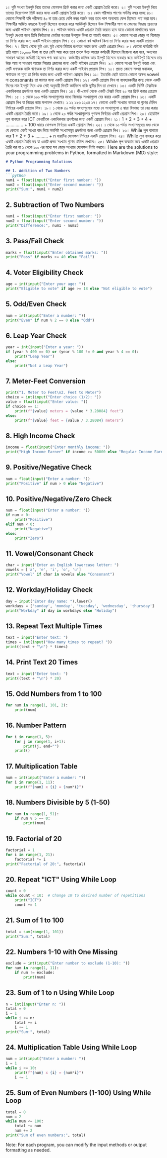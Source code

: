 ১। দুটি সংখ্যা ইনপুট নিয়ে তাদের যোগফল প্রিন্ট করার জন্য একটি প্রোগ্রাম তৈরি করো।
২। দুটি সংখ্যা ইনপুট নিয়ে তাদের বিয়োগফল প্রিন্ট করার জন্য একটি প্রোগ্রাম তৈরি করো।
৩। কোন পরীক্ষায় পাশের সর্বনিম্ন নম্বর হচ্ছে ৪০। কোনো শিক্ষার্থী যদি পরীক্ষায় ৪০ বা তার চেয়ে বেশি নম্বর অর্জন করে তবে পাশ অন্যথায় ফেল হিসেবে গণ্য করা হবে। শিক্ষার্থীর অর্জিত নম্বরকে ইনপুট হিসেবে ব্যবহার করে আউটপুট হিসেবে উক্ত শিক্ষার্থীর পাশ বা ফেলের সিদ্ধান্ত প্রদানের জন্য একটি পাইথন প্রোগাম লিখ।
৪। পাইথন ভাষার একটি প্রোগ্রাম তৈরি করতে হবে যাতে কোনো নাগরিকের বয়স ইনপুট দেওয়া হলে তিনি নির্বাচনের ভোটার হওয়ার উপযুক্ত কিনা তা যাচাই করবে।
৫। কোনো সংখ্যা জোড় না বিজোড় তা নির্ণয় করার জন্য একটি পাইথন প্রোগ্রাম লিখ।
৬। কোনো বর্ষ অধিবর্ষ কিনা তা নির্ণয় করার জন্য একটি প্রোগ্রাম লিখ।
৭। মিটার থেকে ফুট এবং ফুট থেকে মিটারে রূপান্তর করার জন্য একটি প্রোগ্রাম লিখ।
৮। কোনো কর্মচারী যদি প্রতি মাসে ৫০,০০০ টাকা বা তার বেশি আয় করে তবে তাকে উচ্চ আয়ের কর্মচারী হিসেবে বিবেচনা করা হবে, অন্যথায় সাধারণ আয়ের কর্মচারী হিসেবে গণ্য করা হবে। কর্মচারীর মাসিক আয় ইনপুট হিসেবে ব্যবহার করে আউটপুট হিসেবে তার উচ্চ আয় বা সাধারণ আয়ের সিদ্ধান্ত প্রদানের জন্য একটি পাইথন প্রোগ্রাম লিখ।
৯। কোনো সংখ্যা ইনপুট করো এবং সেটি ধনাত্মক নাকি ঋণাত্মক তা নির্ণয় করার জন্য একটি পাইথন প্রোগ্রাম লিখ।
১০। প্রদত্ত কোনো সংখ্যা ধনাত্মক, ঋণাত্মক না শূন্য তা নির্ণয় করার জন্য একটি পাইথণ প্রোগ্রাম লিখ।
১১। ইংরেজি ছোট হাতের কোনো অক্ষর vowel না consonants তা জানার জন্য একটি প্রোগ্রাম লিখ।
১২। একটি প্রোগ্রাম লিখ যা ব্যবহারকারীর কাছ থেকে একটি দিনের নাম ইনপুট নিবে এবং সেই অনুযায়ী দিনটি কর্মদিবস নাকি ছুটির দিন তা দেখাবে।
১৩। একটি নির্দিষ্ট টেক্সটকে একাধিকবার প্রদর্শনের জন্য একটি প্রোগ্রাম লিখ।
১৪। কী-বোর্ড থেকে একটি টেক্সট নিয়ে ২০ বার প্রিন্ট করার প্রোগ্রাম লিখ।
১৫। ১ থেকে ১০০ পর্যন্ত সংখ্যাগুলোর মধ্যে বিজোড় সংখ্যাগুলো বের করার একটি প্রোগ্রাম লিখ।
১৬। একটি প্রোগ্রাম লিখ যা নিম্নের ন্যায় ফলাফল দেখাবে।
১
১২
১২৩
১২৩৪
১৭। কোনো একটি সংখ্যার নামতা বা গুণের টেবিল নির্ণয়ের একটি প্রোগ্রাম লিখ।
১৮। ১ থেকে ৫০ পর্যন্ত সংখ্যাগুলোর মধ্যে যে সংখ্যাগুলো ৫ দ্বারা বিভাজ্য তা বের করার একটি প্রোগ্রাম তৈরি করো।
১৯। ১ থেকে ২০ পর্যন্ত সংখ্যাগুলোর গুণফল নির্ণয়ের একটি প্রোগ্রাম লিখ।
২০। হোয়াইল লুপ ব্যবহার করে ICT লেখাটিকে একাধিকবার প্রদর্শনের জন্য একটি প্রোগ্রাম লিখ।
২১। 1 + 2 + 3 + 4 + .............. + 100 ধারার যোগফল নির্ণয়ের একটি প্রোগ্রাম লিখ।
২২। ১ থেকে ১০ পর্যন্ত সংখ্যাসমূহের মধ্য থেকে যে কোনো একটি সংখ্যা বাদ দিয়ে অবশিষ্ট সংখ্যাসমূহ প্রদর্শনের জন্য একটি প্রোগ্রাম লিখ।
২৩। While লুপ ব্যবহার করে 1 + 2 + 3 + .......... + n ধারাটির যোগফল নির্ণয়ের একটি প্রোগ্রাম লিখ।
২৪। While লুপ ব্যবহার করে একটি প্রোগ্রাম তৈরি কর যা একটি প্রদত্ত সংখ্যার গুণের টেবিল দেখাবে।
২৫। While লুপ ব্যবহার করে একটি প্রোগ্রাম তৈরি কর যা ১ থেকে ১০০ এর মধ্যে সব জোড় সংখ্যার যোগফল নির্ণয় করবে।
Here are the solutions to your programming problems in Python, formatted in Markdown (MD) style:

```markdown
# Python Programming Solutions

## 1. Addition of Two Numbers
```python
num1 = float(input("Enter first number: "))
num2 = float(input("Enter second number: "))
print("Sum:", num1 + num2)
```

## 2. Subtraction of Two Numbers
```python
num1 = float(input("Enter first number: "))
num2 = float(input("Enter second number: "))
print("Difference:", num1 - num2)
```

## 3. Pass/Fail Check
```python
marks = float(input("Enter obtained marks: "))
print("Pass" if marks >= 40 else "Fail")
```

## 4. Voter Eligibility Check
```python
age = int(input("Enter your age: "))
print("Eligible to vote" if age >= 18 else "Not eligible to vote")
```

## 5. Odd/Even Check
```python
num = int(input("Enter a number: "))
print("Even" if num % 2 == 0 else "Odd")
```

## 6. Leap Year Check
```python
year = int(input("Enter a year: "))
if (year % 400 == 0) or (year % 100 != 0 and year % 4 == 0):
    print("Leap Year")
else:
    print("Not a Leap Year")
```

## 7. Meter-Feet Conversion
```python
print("1. Meter to Feet\n2. Feet to Meter")
choice = int(input("Enter choice (1/2): "))
value = float(input("Enter value: "))
if choice == 1:
    print(f"{value} meters = {value * 3.28084} feet")
else:
    print(f"{value} feet = {value / 3.28084} meters")
```

## 8. High Income Check
```python
income = float(input("Enter monthly income: "))
print("High Income Earner" if income >= 50000 else "Regular Income Earner")
```

## 9. Positive/Negative Check
```python
num = float(input("Enter a number: "))
print("Positive" if num > 0 else "Negative")
```

## 10. Positive/Negative/Zero Check
```python
num = float(input("Enter a number: "))
if num > 0:
    print("Positive")
elif num < 0:
    print("Negative")
else:
    print("Zero")
```

## 11. Vowel/Consonant Check
```python
char = input("Enter an English lowercase letter: ")
vowels = ['a', 'e', 'i', 'o', 'u']
print("Vowel" if char in vowels else "Consonant")
```

## 12. Workday/Holiday Check
```python
day = input("Enter day name: ").lower()
workdays = ['sunday', 'monday', 'tuesday', 'wednesday', 'thursday']
print("Workday" if day in workdays else "Holiday")
```

## 13. Repeat Text Multiple Times
```python
text = input("Enter text: ")
times = int(input("How many times to repeat? "))
print((text + "\n") * times)
```

## 14. Print Text 20 Times
```python
text = input("Enter text: ")
print((text + "\n") * 20)
```

## 15. Odd Numbers from 1 to 100
```python
for num in range(1, 101, 2):
    print(num)
```

## 16. Number Pattern
```python
for i in range(1, 5):
    for j in range(1, i+1):
        print(j, end="")
    print()
```

## 17. Multiplication Table
```python
num = int(input("Enter a number: "))
for i in range(1, 11):
    print(f"{num} x {i} = {num*i}")
```

## 18. Numbers Divisible by 5 (1-50)
```python
for num in range(1, 51):
    if num % 5 == 0:
        print(num)
```

## 19. Factorial of 20
```python
factorial = 1
for i in range(1, 21):
    factorial *= i
print("Factorial of 20:", factorial)
```

## 20. Repeat "ICT" Using While Loop
```python
count = 0
while count < 10:  # Change 10 to desired number of repetitions
    print("ICT")
    count += 1
```

## 21. Sum of 1 to 100
```python
total = sum(range(1, 101))
print("Sum:", total)
```

## 22. Numbers 1-10 with One Missing
```python
exclude = int(input("Enter number to exclude (1-10): "))
for num in range(1, 11):
    if num != exclude:
        print(num)
```

## 23. Sum of 1 to n Using While Loop
```python
n = int(input("Enter n: "))
total = 0
i = 1
while i <= n:
    total += i
    i += 1
print("Sum:", total)
```

## 24. Multiplication Table Using While Loop
```python
num = int(input("Enter a number: "))
i = 1
while i <= 10:
    print(f"{num} x {i} = {num*i}")
    i += 1
```

## 25. Sum of Even Numbers (1-100) Using While Loop
```python
total = 0
num = 2
while num <= 100:
    total += num
    num += 2
print("Sum of even numbers:", total)
```

Note: For each program, you can modify the input methods or output formatting as needed.
```